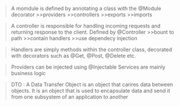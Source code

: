 > A momdule is defined by annotating a class with the @Module decorator
    >>providers
    >>controllers
    >>exports
    >>imports

>A controller is responsible for handling incoming requests and returning response to the client. Defined by @Controller
    >>bount to path
    >>contain handlers
    >>use dependecy injection

>Handlers are simply methods within the controller class, decorated with decorators such as @Get, @Post, @Delete etc.

>Providers can be injected using @Injectable
>Services are mainly business logic

>DTO : A Data Transfer Object is an object that carires data between objects. It is an object that is used to encapsulate data and send it from one subsystem of an application to another

